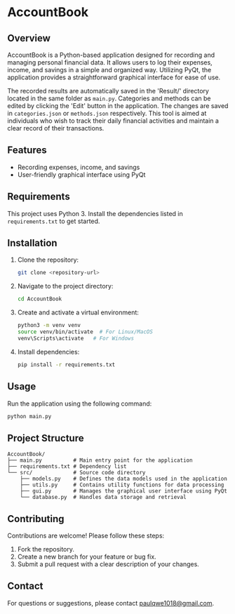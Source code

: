 # AccountBook

## Overview
AccountBook is a Python-based application designed for recording and managing personal financial data. It allows users to log their expenses, income, and savings in a simple and organized way. Utilizing PyQt, the application provides a straightforward graphical interface for ease of use.

The recorded results are automatically saved in the 'Result/' directory located in the same folder as `main.py`. Categories and methods can be edited by clicking the 'Edit' button in the application. The changes are saved in `categories.json` or `methods.json` respectively. This tool is aimed at individuals who wish to track their daily financial activities and maintain a clear record of their transactions.

## Features

- Recording expenses, income, and savings
- User-friendly graphical interface using PyQt

## Requirements

This project uses Python 3. Install the dependencies listed in `requirements.txt` to get started.

## Installation

1. Clone the repository:
   ```bash
   git clone <repository-url>
   ```
2. Navigate to the project directory:
   ```bash
   cd AccountBook
   ```
3. Create and activate a virtual environment:
   ```bash
   python3 -m venv venv
   source venv/bin/activate  # For Linux/MacOS
   venv\Scripts\activate   # For Windows
   ```
4. Install dependencies:
   ```bash
   pip install -r requirements.txt
   ```

## Usage

Run the application using the following command:

```bash
python main.py
```

## Project Structure

```
AccountBook/
├── main.py          # Main entry point for the application
├── requirements.txt # Dependency list
└── src/             # Source code directory
    ├── models.py    # Defines the data models used in the application
    ├── utils.py     # Contains utility functions for data processing
    ├── gui.py       # Manages the graphical user interface using PyQt
    └── database.py  # Handles data storage and retrieval
```

## Contributing

Contributions are welcome! Please follow these steps:

1. Fork the repository.
2. Create a new branch for your feature or bug fix.
3. Submit a pull request with a clear description of your changes.

## Contact

For questions or suggestions, please contact paulqwe1018@gmail.com.

